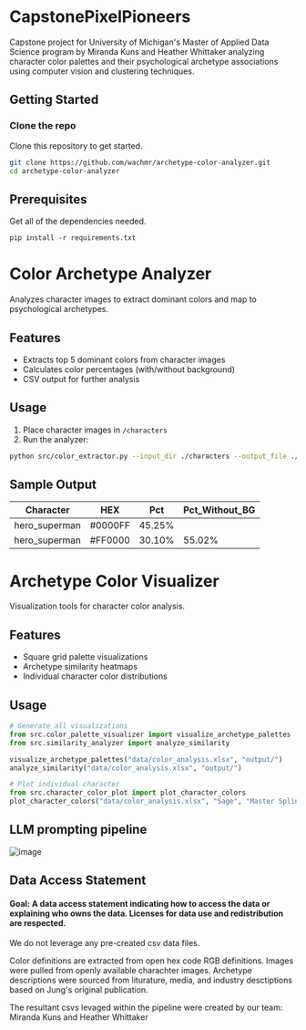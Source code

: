 # CapstonePixelPioneers

Capstone project for University of Michigan's Master of Applied Data Science program by Miranda Kuns and Heather Whittaker analyzing character color palettes and their psychological archetype associations using computer vision and clustering techniques.

## Getting Started

### Clone the repo
Clone this repository to get started.

```bash
git clone https://github.com/wachmr/archetype-color-analyzer.git
cd archetype-color-analyzer
```
## Prerequisites

Get all of the dependencies needed.


```
pip install -r requirements.txt

```

# Color Archetype Analyzer

Analyzes character images to extract dominant colors and map to psychological archetypes.

## Features
- Extracts top 5 dominant colors from character images
- Calculates color percentages (with/without background)
- CSV output for further analysis

## Usage
1. Place character images in `/characters`
2. Run the analyzer:
```bash
python src/color_extractor.py --input_dir ./characters --output_file ./results.csv
```

## Sample Output
| Character    | HEX     | Pct    | Pct_Without_BG |
|--------------|---------|--------|----------------|
| hero_superman| #0000FF | 45.25% |                |
| hero_superman| #FF0000 | 30.10% | 55.02%         |


# Archetype Color Visualizer

Visualization tools for character color analysis.

## Features
- Square grid palette visualizations
- Archetype similarity heatmaps
- Individual character color distributions

## Usage
```python
# Generate all visualizations
from src.color_palette_visualizer import visualize_archetype_palettes
from src.similarity_analyzer import analyze_similarity

visualize_archetype_palettes("data/color_analysis.xlsx", "output/")
analyze_similarity("data/color_analysis.xlsx", "output/")

# Plot individual character
from src.character_color_plot import plot_character_colors
plot_character_colors("data/color_analysis.xlsx", "Sage", "Master Splinter")
```
## LLM prompting pipeline

![image](https://github.com/user-attachments/assets/13381e24-ce35-4d26-ad2b-5c3b0728f70f)


## Data Access Statement 

#### Goal: A data access statement indicating how to access the data or explaining who owns the data. Licenses for data use and redistribution are respected. 

We do not leverage any pre-created csv data files.     

Color definitions are extracted from open hex code RGB definitions. Images were pulled from openly available charachter images. Archetype descriptions were sourced from liturature, media, and industry desctiptions based on Jung's original publication. 

The resultant csvs levaged within the pipeline were created by our team: Miranda Kuns and Heather Whittaker
